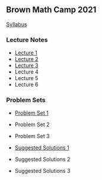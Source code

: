 Brown Math Camp 2021
--------------------

[Syllabus](out/syllabus/Math%20Camp%202021%20Syllabus.pdf)

### Lecture Notes

- [Lecture 1](out/lectures/Math%20Camp%202021%20Lecture%201%20-%20Proofs,%20Metric%20Spaces,%20Topology.pdf)
- [Lecture 2](out/lectures/Math%20Camp%202021%20Lecture%202%20-%20Sequences,%20Continuity.pdf)
- [Lecture 3](out/lectures/Math%20Camp%202021%20Lecture%203%20-%20Correspondences,%20Compactness,%20EVT.pdf)
- Lecture 4
- Lecture 5
- Lecture 6

### Problem Sets

- [Problem Set 1](out/homework/Math%20Camp%202021%20Problem%20Set%201.pdf)
- Problem Set 2
- Problem Set 3

- [Suggested Solutions 1](out/homework/Math%20Camp%202021%20Suggested%20Solutions%201.pdf)
- Suggested Solutions 2
- Suggested Solutions 3
